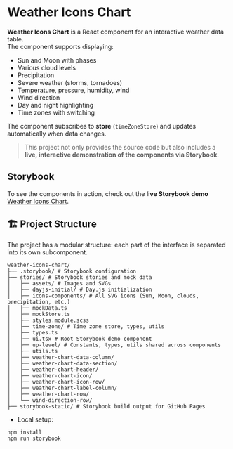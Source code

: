 # Weather Icons Chart

**Weather Icons Chart** is a React component for an interactive weather data table.  
The component supports displaying:

- Sun and Moon with phases
- Various cloud levels
- Precipitation
- Severe weather (storms, tornadoes)
- Temperature, pressure, humidity, wind
- Wind direction
- Day and night highlighting
- Time zones with switching

The component subscribes to **store** (`timeZoneStore`) and updates automatically when data changes.

> This project not only provides the source code but also includes a **live, interactive demonstration of the components via Storybook**.

## Storybook

To see the components in action, check out the **live Storybook demo** [Weather Icons Chart](https://damir-frontend.github.io/weather-icons-chart/).

## 🏗 Project Structure

The project has a modular structure: each part of the interface is separated into its own subcomponent.

```text
weather-icons-chart/
├── .storybook/ # Storybook configuration
├── stories/ # Storybook stories and mock data
│   ├── assets/ # Images and SVGs
│   ├── dayjs-initial/ # Day.js initialization
│   ├── icons-components/ # All SVG icons (Sun, Moon, clouds, precipitation, etc.)
│   ├── mockData.ts
│   ├── mockStore.ts
│   ├── styles.module.scss
│   ├── time-zone/ # Time zone store, types, utils
│   ├── types.ts
│   ├── ui.tsx # Root Storybook demo component
│   ├── up-level/ # Constants, types, utils shared across components
│   ├── utils.ts
│   ├── weather-chart-data-column/
│   ├── weather-chart-data-section/
│   ├── weather-chart-header/
│   ├── weather-chart-icon/
│   ├── weather-chart-icon-row/
│   ├── weather-chart-label-column/
│   ├── weather-chart-row/
│   └── wind-direction-row/
├── storybook-static/ # Storybook build output for GitHub Pages
```

- Local setup:

```bash
npm install
npm run storybook
```

